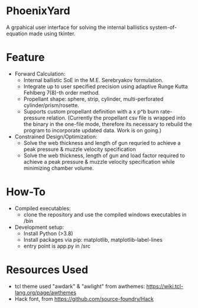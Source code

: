 # PhoenixYard
A grpahical user interface for solving the internal ballistics system-of-equation made using tkinter.

# Feature
* Forward Calculation:
  - Internal ballistic SoE in the M.E. Serebryakov formulation.
  - Integrate up to user specified precision using adaptive Runge Kutta Fehlberg 7(8)-th order method.
  - Propellant shape: sphere, strip, cylinder, multi-perforated cylinder/prism/rosette.
  - Supports custom propellant definition with a x p^b burn rate-pressure relation. (Currently the propellant csv file is wrapped into the binary in the one-file mode, therefore its necessary to rebuild the program to incorporate updated data. Work is on going.) 
* Constrained Design/Optimization:
  - Solve the web thickness and length of gun requried to achieve a peak pressure & muzzle velocity specification
  - Solve the web thickness, length of gun and load factor required to achieve a peak pressure & muzzle velocity specification while minimizing chamber volume.

# How-To
* Compiled executables:
  - clone the repository and use the compiled windows executables in /bin
* Development setup:
  - Install Python (>3.8)
  - Install packages via pip: matplotlib, matplotlib-label-lines
  - entry point is app.py in /src

# Resources Used
* tcl theme used "awdark" & "awlight" from awthemes: https://wiki.tcl-lang.org/page/awthemes
* Hack font, from https://github.com/source-foundry/Hack
